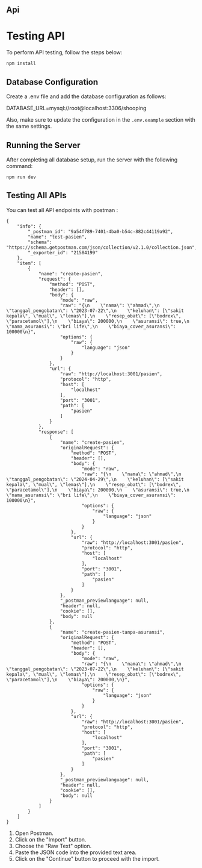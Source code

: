 ## Api
# Testing API

To perform API testing, follow the steps below:
```
npm install
```

## Database Configuration

Create a .env file and add the database configuration as follows:

DATABASE_URL=mysql://root@localhost:3306/shooping

Also, make sure to update the configuration in the `.env.example` section with the same settings.

## Running the Server
After completing all database setup, run the server with the following command:
```
npm run dev
```

## Testing All APIs
You can test all API endpoints with postman :

```
{
	"info": {
		"_postman_id": "9a54f789-7401-4ba0-b54c-882c44119a92",
		"name": "test-pasien",
		"schema": "https://schema.getpostman.com/json/collection/v2.1.0/collection.json",
		"_exporter_id": "21584199"
	},
	"item": [
		{
			"name": "create-pasien",
			"request": {
				"method": "POST",
				"header": [],
				"body": {
					"mode": "raw",
					"raw": "{\n    \"nama\": \"ahmad\",\n    \"tanggal_pengobatan\": \"2023-07-22\",\n    \"keluhan\": [\"sakit kepala\", \"mual\", \"lemas\"],\n    \"resep_obat\": [\"bodrex\", \"paracetamol\"],\n    \"biaya\": 200000,\n    \"asuransi\": true,\n    \"nama_asuransi\": \"bri life\",\n    \"biaya_cover_asuransi\": 100000\n}",
					"options": {
						"raw": {
							"language": "json"
						}
					}
				},
				"url": {
					"raw": "http://localhost:3001/pasien",
					"protocol": "http",
					"host": [
						"localhost"
					],
					"port": "3001",
					"path": [
						"pasien"
					]
				}
			},
			"response": [
				{
					"name": "create-pasien",
					"originalRequest": {
						"method": "POST",
						"header": [],
						"body": {
							"mode": "raw",
							"raw": "{\n    \"nama\": \"ahmad\",\n    \"tanggal_pengobatan\": \"2024-04-29\",\n    \"keluhan\": [\"sakit kepala\", \"mual\", \"lemas\"],\n    \"resep_obat\": [\"bodrex\", \"paracetamol\"],\n    \"biaya\": 200000,\n    \"asuransi\": true,\n    \"nama_asuransi\": \"bri life\",\n    \"biaya_cover_asuransi\": 100000\n}",
							"options": {
								"raw": {
									"language": "json"
								}
							}
						},
						"url": {
							"raw": "http://localhost:3001/pasien",
							"protocol": "http",
							"host": [
								"localhost"
							],
							"port": "3001",
							"path": [
								"pasien"
							]
						}
					},
					"_postman_previewlanguage": null,
					"header": null,
					"cookie": [],
					"body": null
				},
				{
					"name": "create-pasien-tanpa-asuransi",
					"originalRequest": {
						"method": "POST",
						"header": [],
						"body": {
							"mode": "raw",
							"raw": "{\n    \"nama\": \"ahmad\",\n    \"tanggal_pengobatan\": \"2023-07-22\",\n    \"keluhan\": [\"sakit kepala\", \"mual\", \"lemas\"],\n    \"resep_obat\": [\"bodrex\", \"paracetamol\"],\n    \"biaya\": 200000,\n}",
							"options": {
								"raw": {
									"language": "json"
								}
							}
						},
						"url": {
							"raw": "http://localhost:3001/pasien",
							"protocol": "http",
							"host": [
								"localhost"
							],
							"port": "3001",
							"path": [
								"pasien"
							]
						}
					},
					"_postman_previewlanguage": null,
					"header": null,
					"cookie": [],
					"body": null
				}
			]
		}
	]
}
```


1. Open Postman.
2. Click on the "Import" button.
3. Choose the "Raw Text" option.
4. Paste the JSON code into the provided text area.
5. Click on the "Continue" button to proceed with the import.













